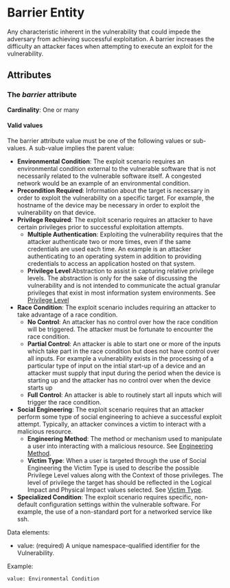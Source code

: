 # Barrier Entity

Any characteristic inherent in the vulnerability that could impede the adversary from achieving successful exploitation. A barrier increases the difficulty an attacker faces when attempting to execute an exploit for the vulnerability.

## Attributes

### The *barrier* attribute

**Cardinality**: One or many

#### Valid values

The barrier attribute value must be one of the following values or sub-values. A sub-value implies the parent value:

- **Environmental Condition**:  The exploit scenario requires an environmental condition external to the vulnerable software that is not necessarily related to the vulnerable software itself. A congested network would be an example of an environmental condition.
- **Precondition Required**:  Information about the target is necessary in order to exploit the vulnerability on a specific target. For example, the hostname of the device may be necessary in order to exploit the vulnerability on that device.
- **Privilege Required**:  The exploit scenario requires an attacker to have certain privileges prior to successful exploitation attempts.
    - **Multiple Authentication**: Exploiting the vulnerability requires that the attacker authenticate two or more times, even if the same credentials are used each time. An example is an attacker authenticating to an operating system in addition to providing credentials to access an application hosted on that system.
  - **Privilege Level**:Abstraction to assist in capturing relative privilege levels. The abstraction is only for the sake of discussing the vulnerability and is not intended to communicate the actual granular privileges that exist in most information system environments. See [Privilege Level](privilege-level.md)
- **Race Condition**:  The exploit scenario includes requiring an attacker to take advantage of a race condition.
  - **No Control**:  An attacker has no control over how the race condition will be triggered. The attacker must be fortunate to encounter the race condition.
  - **Partial Control**:  An attacker is able to start one or more of the inputs which take part in the race condition but does not have control over all inputs. For example a vulnerability exists in the processing of a particular type of input on the intial start-up of a device and an attacker must supply that input during the period when the device is starting up and the attacker has no control over when the device starts up
  - **Full Control**:  An attacker is able to routinely start all inputs which will trigger the race condition.
- **Social Engineering**:  The exploit scenario requires that an attacker perform some type of social engineering to achieve a successful exploit attempt. Typically, an attacker convinces a victim to interact with a malicious resource.
    - **Engineering Method**: The method or mechanism used to manipulate a user into interacting with a malicious resource. See [Engineering Method](engineering-method.md).
	- **Victim Type**: When a user is targeted through the use of Social Engineering the Victim Type is used to describe the possible Privilege Level values along with the Context of those privileges. The level of privilege the target has should be reflected in the Logical Impact and Physical Impact values selected. See [Victim Type](victim-type.md).
- **Specialized Condition**:  The exploit scenario requires specific, non-default configuration settings within the vulnerable software. For example, the use of a non-standard port for a networked service like ssh.

Data elements:
- value: (required) A unique namespace-qualified identifier for the Vulnerability.

Example:
```
value: Environmental Condition
```
